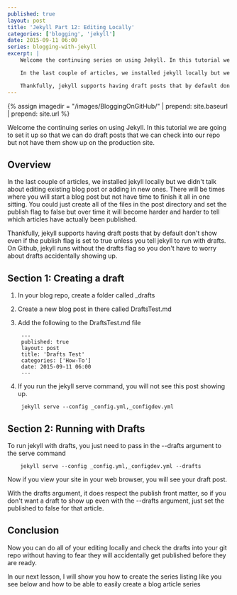 ```yaml
---
published: true
layout: post
title: 'Jekyll Part 12: Editing Locally'
categories: ['blogging', 'jekyll']
date: 2015-09-11 06:00
series: blogging-with-jekyll
excerpt: |
    Welcome the continuing series on using Jekyll. In this tutorial we are going to set it up so that we can do draft posts that we can check into our repo but not have them show up on the production site.

    In the last couple of articles, we installed jekyll locally but we didn't talk about editing existing blog post or adding in new ones.  There will be times where you will start a blog post but not have time to finish it all in one sitting.  You could just create all of the files in the post directory and set the publish flag to false but over time it will become harder and harder to tell which articles have actually been published.  

    Thankfully, jekyll supports having draft posts that by default don't show even if the publish flag is set to true unless you tell jekyll to run with drafts.  On Github, jekyll runs without the drafts flag so you don't have to worry about drafts accidentally showing up.  
---
```

{% assign imagedir = "/images/BloggingOnGitHub/" | prepend: site.baseurl | prepend: site.url %}

Welcome the continuing series on using Jekyll. In this tutorial we are going to set it up so that we can do draft posts that we can check into our repo but not have them show up on the production site.




## Overview

In the last couple of articles, we installed jekyll locally but we didn't talk about editing existing blog post or adding in new ones.  There will be times where you will start a blog post but not have time to finish it all in one sitting.  You could just create all of the files in the post directory and set the publish flag to false but over time it will become harder and harder to tell which articles have actually been published.  

Thankfully, jekyll supports having draft posts that by default don't show even if the publish flag is set to true unless you tell jekyll to run with drafts.  On Github, jekyll runs without the drafts flag so you don't have to worry about drafts accidentally showing up.  


## Section 1: Creating a draft

1. In your blog repo, create a folder called _drafts
1. Create a new blog post in there called DraftsTest.md
1. Add the following to the DraftsTest.md file

		---
		published: true
		layout: post
		title: 'Drafts Test'
		categories: ['How-To']
		date: 2015-09-11 06:00	
		---
		
1. If you run the jekyll serve command, you will not see this post showing up.

		jekyll serve --config _config.yml,_configdev.yml
		
		
## Section 2: Running with Drafts

To run jekyll with drafts, you just need to pass in the --drafts argument to the serve command

		jekyll serve --config _config.yml,_configdev.yml --drafts

Now if you view your site in your web browser, you will see your draft post.

With the drafts argument, it does respect the publish front matter, so if you don't want a draft to show up even with the --drafts argument, just set the published to false for that article. 


## Conclusion

Now you can do all of your editing locally and check the drafts into your git repo without having to fear they will accidentally get published before they are ready.

In our next lesson, I will show you how to create the series listing like you see below and how to be able to easily create a blog article series



 